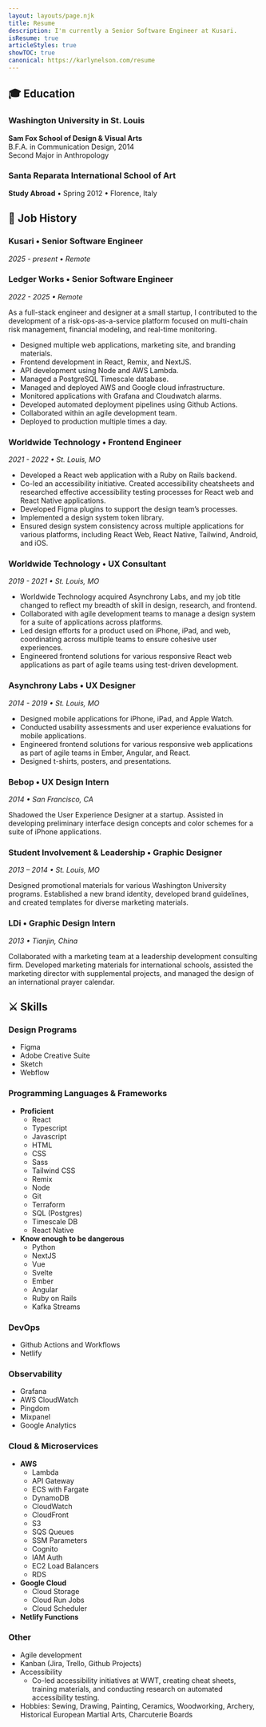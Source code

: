 ```yaml
---
layout: layouts/page.njk
title: Resume
description: I'm currently a Senior Software Engineer at Kusari.
isResume: true
articleStyles: true
showTOC: true
canonical: https://karlynelson.com/resume
---
```


## 🎓 Education

### Washington University in St. Louis

**Sam Fox School of Design & Visual Arts**  
B.F.A. in Communication Design, 2014  
Second Major in Anthropology

### Santa Reparata International School of Art

**Study Abroad** • Spring 2012 • Florence, Italy

## 💼 Job History

### Kusari • Senior Software Engineer
_2025 - present • Remote_

### Ledger Works • Senior Software Engineer
_2022 - 2025 • Remote_

As a full-stack engineer and designer at a small startup, I contributed to the development of a risk-ops-as-a-service platform focused on multi-chain risk management, financial modeling, and real-time monitoring.

- Designed multiple web applications, marketing site, and branding materials.
- Frontend development in React, Remix, and NextJS.
- API development using Node and AWS Lambda.
- Managed a PostgreSQL Timescale database.
- Managed and deployed AWS and Google cloud infrastructure.
- Monitored applications with Grafana and Cloudwatch alarms.
- Developed automated deployment pipelines using Github Actions.
- Collaborated within an agile development team.
- Deployed to production multiple times a day.

### Worldwide Technology • Frontend Engineer

_2021 - 2022 • St. Louis, MO_

- Developed a React web application with a Ruby on Rails backend.
- Co-led an accessibility initiative. Created accessibility cheatsheets and researched effective accessibility testing processes for React web and React Native applications.
- Developed Figma plugins to support the design team’s processes.
- Implemented a design system token library.
- Ensured design system consistency across multiple applications for various platforms, including React Web, React Native, Tailwind, Android, and iOS.

### Worldwide Technology • UX Consultant

_2019 - 2021 • St. Louis, MO_

- Worldwide Technology acquired Asynchrony Labs, and my job title changed to reflect my breadth of skill in design, research, and frontend.
- Collaborated with agile development teams to manage a design system for a suite of applications across platforms.
- Led design efforts for a product used on iPhone, iPad, and web, coordinating across multiple teams to ensure cohesive user experiences.
- Engineered frontend solutions for various responsive React web applications as part of agile teams using test-driven development.

### Asynchrony Labs • UX Designer

_2014 - 2019 • St. Louis, MO_

- Designed mobile applications for iPhone, iPad, and Apple Watch.
- Conducted usability assessments and user experience evaluations for mobile applications.
- Engineered frontend solutions for various responsive web applications as part of agile teams in Ember, Angular, and React.
- Designed t-shirts, posters, and presentations.

### Bebop • UX Design Intern

_2014 • San Francisco, CA_

Shadowed the User Experience Designer at a startup. Assisted in developing preliminary interface design concepts and color schemes for a suite of iPhone applications.

### Student Involvement & Leadership • Graphic Designer

_2013 – 2014 • St. Louis, MO_

Designed promotional materials for various Washington University programs. Established a new brand identity, developed brand guidelines, and created templates for diverse marketing materials.

### LDi • Graphic Design Intern

_2013 • Tianjin, China_

Collaborated with a marketing team at a leadership development consulting firm. Developed marketing materials for international schools, assisted the marketing director with supplemental projects, and managed the design of an international prayer calendar.

## ⚔️ Skills

### Design Programs

- Figma
- Adobe Creative Suite
- Sketch
- Webflow

### Programming Languages & Frameworks

- **Proficient**
  - React
  - Typescript
  - Javascript
  - HTML
  - CSS
  - Sass
  - Tailwind CSS
  - Remix
  - Node
  - Git
  - Terraform
  - SQL (Postgres)
  - Timescale DB
  - React Native
- **Know enough to be dangerous**
  - Python
  - NextJS
  - Vue
  - Svelte
  - Ember
  - Angular
  - Ruby on Rails
  - Kafka Streams

### DevOps

- Github Actions and Workflows
- Netlify

### Observability

- Grafana
- AWS CloudWatch
- Pingdom
- Mixpanel
- Google Analytics

### Cloud & Microservices

- **AWS**
  - Lambda
  - API Gateway
  - ECS with Fargate
  - DynamoDB
  - CloudWatch
  - CloudFront
  - S3
  - SQS Queues
  - SSM Parameters
  - Cognito
  - IAM Auth
  - EC2 Load Balancers
  - RDS
- **Google Cloud**
  - Cloud Storage
  - Cloud Run Jobs
  - Cloud Scheduler
- **Netlify Functions**

### Other

- Agile development
- Kanban (Jira, Trello, Github Projects)
- Accessibility
  - Co-led accessibility initiatives at WWT, creating cheat sheets, training materials, and conducting research on automated accessibility testing.
- Hobbies: Sewing, Drawing, Painting, Ceramics, Woodworking, Archery, Historical European Martial Arts, Charcuterie Boards
